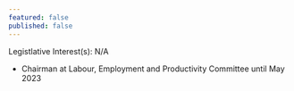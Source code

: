 ```yaml
---
featured: false
published: false
---
```

Legistlative Interest(s): N/A

* Chairman at Labour, Employment and Productivity Committee until May 2023
